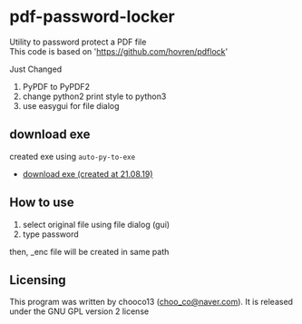 # pdf-password-locker

Utility to password protect a PDF file  
This code is based on 'https://github.com/hovren/pdflock'

Just Changed
1. PyPDF to PyPDF2
2. change python2 print style to python3
3. use easygui for file dialog

## download exe

created exe using `auto-py-to-exe`

- [download exe (created at 21.08.19)](https://github.com/chooco13/pdf-password-locker/releases/tag/1.0.0)

## How to use

1. select original file using file dialog (gui)
2. type password

then, _enc file will be created in same path

## Licensing
This program was written by chooco13 (choo_co@naver.com).
It is released under the GNU GPL version 2 license
